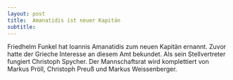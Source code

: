```yaml
---
layout: post
title:  Amanatidis ist neuer Kapitän
subtitle:  
---
```


Friedhelm Funkel hat Ioannis Amanatidis zum neuen Kapitän ernannt. Zuvor hatte der Grieche Interesse an diesem Amt bekundet. Als sein Stellvertreter fungiert Christoph Spycher. Der Mannschaftsrat wird komplettiert von Markus Pröll, Christoph Preuß und Markus Weissenberger. 


